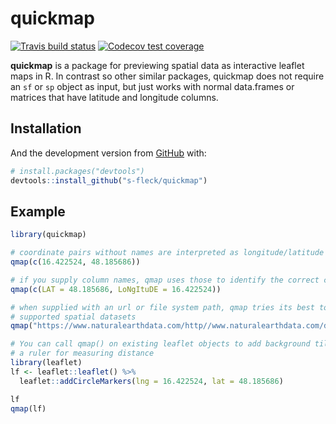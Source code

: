 
<!-- README.md is generated from README.Rmd. Please edit that file -->

# quickmap

<!-- badges: start -->

[![Travis build
status](https://travis-ci.org/s-fleck/quickmap.svg?branch=master)](https://travis-ci.org/s-fleck/quickmap)
[![Codecov test
coverage](https://codecov.io/gh/s-fleck/quickmap/branch/master/graph/badge.svg)](https://codecov.io/gh/s-fleck/quickmap?branch=master)
<!-- badges: end -->

**quickmap** is a package for previewing spatial data as interactive
leaflet maps in R. In contrast so other similar packages, quickmap does
not require an `sf` or `sp` object as input, but just works with normal
data.frames or matrices that have latitude and longitude columns.

## Installation

And the development version from [GitHub](https://github.com/) with:

``` r
# install.packages("devtools")
devtools::install_github("s-fleck/quickmap")
```

## Example

``` r
library(quickmap)

# coordinate pairs without names are interpreted as longitude/latitude
qmap(c(16.422524, 48.185686))

# if you supply column names, qmap uses those to identify the correct columns
qmap(c(LAT = 48.185686, LoNgItuDE = 16.422524))

# when supplied with an url or file system path, qmap tries its best to discover
# supported spatial datasets
qmap("https://www.naturalearthdata.com/http//www.naturalearthdata.com/download/50m/cultural/ne_50m_admin_0_countries.zip")

# You can call qmap() on existing leaflet objects to add background tiles and
# a ruler for measuring distance
library(leaflet)
lf <- leaflet::leaflet() %>% 
  leaflet::addCircleMarkers(lng = 16.422524, lat = 48.185686)

lf
qmap(lf)
```
